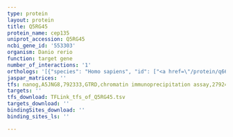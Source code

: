 ```yaml
---
type: protein
layout: protein
title: Q5RG45
protein_name: cep135
uniprot_accession: Q5RG45
ncbi_gene_id: '553303'
organism: Danio rerio
function: target gene
number_of_interactions: '1'
orthologs: '[{"species": "Homo sapiens", "id": ["<a href=\"/protein/q66gs9\">Q66GS9</a>"]}, {"species": "Mus musculus", "id": ["<a href=\"/protein/q6p5d4\">Q6P5D4</a>"]}, {"species": "Rattus norvegicus", "id": ["<a href=\"/protein/d3zi35\">D3ZI35</a>"]}, {"species": "Drosophila melanogaster", "id": ["Q960T6"]}]'
jaspar_matrices: ''
tfs: nanog,A5JNG8,792333,GTRD,chromatin immunoprecipitation assay,27924024%5Buid%5D,No
targets: ''
tfs_download: TFLink_tfs_of_Q5RG45.tsv
targets_download: ''
bindingSites_download: ''
binding_sites_ls: ''

---
```

